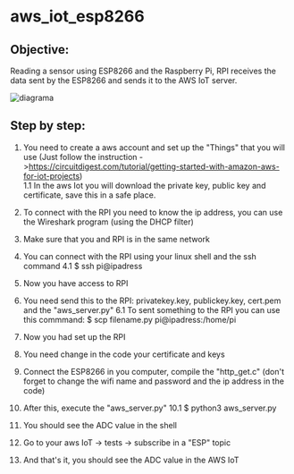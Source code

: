 # aws_iot_esp8266
## Objective:
Reading a sensor using ESP8266 and the Raspberry Pi,  RPI receives the data sent by the ESP8266 and sends it to the AWS IoT server.


![diagrama](https://user-images.githubusercontent.com/39311424/69901853-d090da00-1365-11ea-8d6d-5d817330874e.png)

## Step by step:
1. You need to create a aws account and set up the "Things" that you will use
 (Just follow the instruction ->https://circuitdigest.com/tutorial/getting-started-with-amazon-aws-for-iot-projects)  
   1.1 In the aws Iot you will download the private key, public key and certificate, save this in a safe place. 

2. To connect with the RPI you need to know the ip address, you can use the Wireshark program (using the DHCP filter)

3. Make sure that you and RPI is in the same network 

4. You can connect with the RPI using your linux shell and the ssh command
   4.1 $ ssh pi@ipadress

5. Now you have access to RPI 

6. You need send this to the RPI: privatekey.key, publickey.key, cert.pem and the "aws_server.py"
   6.1 To sent something to the RPI you can use this commmand: $ scp filename.py  pi@ipadress:/home/pi

7. Now you had set up the RPI 

8. You need change in the code your certificate and keys 

9. Connect the ESP8266 in you computer, compile the "http_get.c" (don't forget to change the wifi name and password and the ip address in the code)

10. After this, execute the "aws_server.py"
   10.1 $ python3 aws_server.py 

11. You should see the ADC value in the shell

12. Go to your aws IoT -> tests -> subscribe in a "ESP" topic

13. And that's it, you should see the ADC value in the AWS IoT
